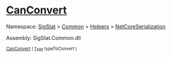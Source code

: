 # [CanConvert](./NetCoreFeatureDescriptorTConverter-100664076.md)

Namespace: [SigStat]() > [Common](./../../../README.md) > [Helpers](./../../README.md) > [NetCoreSerialization](./../README.md)

Assembly: SigStat.Common.dll

<sub>[CanConvert](./NetCoreFeatureDescriptorTConverter-100664076.md) ( [`Type`](https://docs.microsoft.com/en-us/dotnet/api/System.Type) typeToConvert )         </sub>
